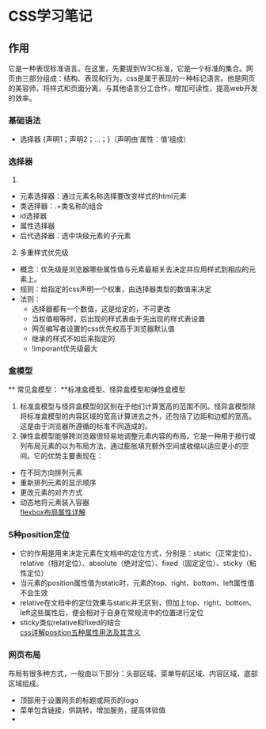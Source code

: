 # CSS学习笔记
## 作用
它是一种表现标准语言。在这里，先要提到W3C标准，它是一个标准的集合。网页由三部分组成：结构、表现和行为，css是属于表现的一种标记语言。他是网页的美容师，将样式和页面分离，与其他语言分工合作，增加可读性，提高web开发的效率。    
### 基础语法
* 选择器 {声明1；声明2；...；}（声明由‘属性：值’组成）
### 选择器
1.   
  * 元素选择器：通过元素名称选择要改变样式的html元素    
  * 类选择器：.+类名称的组合  
  * id选择器  
  * 属性选择器  
  * 后代选择器：选中块级元素的子元素
2. 多重样式优先级  
  * 概念：优先级是浏览器哪些属性值与元素最相关去决定并应用样式到相应的元素上。
  * 规则：给指定的css声明一个权重，由选择器类型的数值来决定
  * 法则：  
      * 选择器都有一个数值，这是给定的，不可更改
      * 当权值相等时，后出现的样式表由于先出现的样式表设置
      * 网页编写者设置的css优先权高于浏览器默认值  
      * 继承的样式不如后来指定的
      * !imporant优先级最大     
### 盒模型
** 常见盒模型： **标准盒模型、怪异盒模型和弹性盒模型  
1. 标准盒模型与怪异盒模型的区别在于他们计算宽高的范围不同。怪异盒模型除将标准盒模型的内容区域的宽高计算进去之外，还包括了边距和边框的宽高。这是由于浏览器所遵循的标准不同造成的。    
2. 弹性盒模型能够跨浏览器很轻易地调整元素内容的布局，它是一种用于按行或列布局元素的以为布局方法，通过膨胀填充额外空间或收缩以适应更小的空间。它的优势主要表现在：  
  * 在不同方向排列元素  
  * 重新排列元素的显示顺序  
  * 更改元素的对齐方式    
  * 动态地将元素装入容器  
[flexbox布局属性详解](https://blog.csdn.net/m0_46612221/article/details/120876111?ops_request_misc=%257B%2522request%255Fid%2522%253A%2522170073998716777224459493%2522%252C%2522scm%2522%253A%252220140713.130102334..%2522%257D&request_id=170073998716777224459493&biz_id=0&spm=1018.2226.3001.4187)  
### 5种position定位 
* 它的作用是用来决定元素在文档中的定位方式，分别是：static（正常定位）、relative（相对定位）、absolute（绝对定位）、fixed（固定定位）、sticky（粘性定位）  
* 当元素的position属性值为static时，元素的top、right、bottom、left属性值不会生效 
* relative在文档中的定位效果与static并无区别，但加上top、right、bottom、left这些属性后，便会相对于自身在常规流中的位置进行定位  
* sticky类似relative和fixed的结合  
[css详解position五种属性用法及其含义](https://blog.csdn.net/qq_35508835/article/details/115573672)  
### 网页布局
布局有很多种方式，一般由以下部分：头部区域、菜单导航区域、内容区域、底部区域组成。  
* 顶部用于设置网页的标题或网页的logo  
* 菜单包含链接，供跳转，增加服务，提高体验值  
* 

